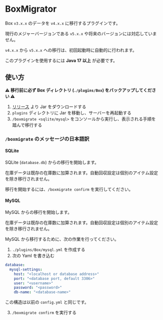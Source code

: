 # BoxMigrator

Box `v3.x.x` のデータを `v4.x.x` に移行するプラグインです。

現行のメジャーバージョンである `v5.x.x` や将来のバージョンには対応していません。

`v4.x.x` から `v5.x.x` への移行は、初回起動時に自動的に行われます。

このプラグインを使用するには **Java 17 以上** が必要です。

## 使い方

**⚠ 移行前に必ず Box ディレクトリ (`./plugins/Box`) をバックアップしてください ⚠**

1. [リリース](https://github.com/okocraft/BoxMigrator/releases) より Jar をダウンロードする
2. `plugins` ディレクトリに Jar を移動し、サーバーを再起動する
3. `/boxmigrate <sqlite/mysql>` をコンソールから実行し、表示される手順を踏んで移行する

### `/boxmigrate` のメッセージの日本語訳

#### SQLite

SQLite (`database.db`) からの移行を開始します。

在庫データは既存の在庫数に加算されます。自動回収設定は個別のアイテム設定を除き移行されません。

移行を開始するには、`/boxmigrate confirm` を実行してください。

#### MySQL

MySQL からの移行を開始します。

在庫データは既存の在庫数に加算されます。自動回収設定は個別のアイテム設定を除き移行されません。

MySQL から移行するために、次の作業を行ってください。

1. `./plugins/Box/mysql.yml` を作成する
2. 次の Yaml を書き込む

```yml
database:
  mysql-settings:
    host: "<localhost or database address>"
    port: "<database port, default 3306>"
    user: "<username>"
    password: "<password>"
    db-name: "<database-name>"
```

この構造は以前の `config.yml` と同じです。

3. `/boxmigrate confirm` を実行する
